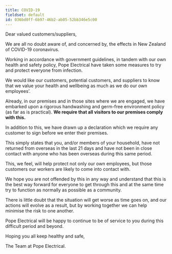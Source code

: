 ```yaml
---
title: COVID-19
fieldset: default
id: 036bd0ff-6b97-46b2-ab05-52bb346e5c00
---
```

Dear valued customers/suppliers,

We are all no doubt aware of, and concerned by, the effects in New Zealand of COVID-19 coronavirus.

Working in accordance with government guidelines, in tandem with our own health and safety policy, Pope Electrical have taken some measures to try and protect everyone from infection.

We would like our customers, potential customers, and suppliers to know that we value your health and wellbeing as much as we do our own employees’. 

Already, in our premises and in those sites where we are engaged, we have embarked upon a rigorous handwashing and germ-free environment policy (as far as is practical). **We require that all visitors to our premises comply with this.**

 In addition to this, we have drawn up a declaration which we require any customer to sign before we enter their premises. 

This simply states that you, and/or members of your household, have not returned from overseas in the last 21 days and have not been in close contact with anyone who has been overseas during this same period.  

This, we feel, will help protect not only our own employees, but those customers our workers are likely to come into contact with. 

We hope you are not offended by this in any way and understand that this is the best way forward for everyone to get through this and at the same time try to function as normally as possible as a community.

There is little doubt that the situation will get worse as time goes on, and our actions will evolve as a result, but by working together we can help minimise the risk to one another.

Pope Electrical will be happy to continue to be of service to you during this difficult period and beyond.

Hoping you all keep healthy and safe,

The Team at Pope Electrical.